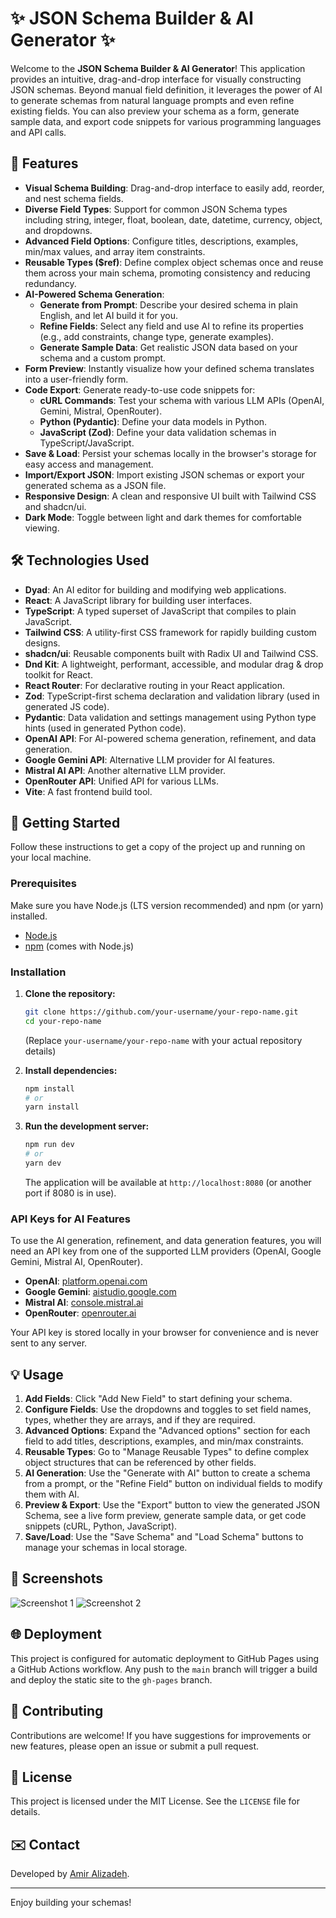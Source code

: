 # ✨ JSON Schema Builder & AI Generator ✨

Welcome to the **JSON Schema Builder & AI Generator**! This application provides an intuitive, drag-and-drop interface for visually constructing JSON schemas. Beyond manual field definition, it leverages the power of AI to generate schemas from natural language prompts and even refine existing fields. You can also preview your schema as a form, generate sample data, and export code snippets for various programming languages and API calls.

## 🚀 Features

*   **Visual Schema Building**: Drag-and-drop interface to easily add, reorder, and nest schema fields.
*   **Diverse Field Types**: Support for common JSON Schema types including string, integer, float, boolean, date, datetime, currency, object, and dropdowns.
*   **Advanced Field Options**: Configure titles, descriptions, examples, min/max values, and array item constraints.
*   **Reusable Types ($ref)**: Define complex object schemas once and reuse them across your main schema, promoting consistency and reducing redundancy.
*   **AI-Powered Schema Generation**:
    *   **Generate from Prompt**: Describe your desired schema in plain English, and let AI build it for you.
    *   **Refine Fields**: Select any field and use AI to refine its properties (e.g., add constraints, change type, generate examples).
    *   **Generate Sample Data**: Get realistic JSON data based on your schema and a custom prompt.
*   **Form Preview**: Instantly visualize how your defined schema translates into a user-friendly form.
*   **Code Export**: Generate ready-to-use code snippets for:
    *   **cURL Commands**: Test your schema with various LLM APIs (OpenAI, Gemini, Mistral, OpenRouter).
    *   **Python (Pydantic)**: Define your data models in Python.
    *   **JavaScript (Zod)**: Define your data validation schemas in TypeScript/JavaScript.
*   **Save & Load**: Persist your schemas locally in the browser's storage for easy access and management.
*   **Import/Export JSON**: Import existing JSON schemas or export your generated schema as a JSON file.
*   **Responsive Design**: A clean and responsive UI built with Tailwind CSS and shadcn/ui.
*   **Dark Mode**: Toggle between light and dark themes for comfortable viewing.

## 🛠️ Technologies Used

*   **Dyad**: An AI editor for building and modifying web applications.
*   **React**: A JavaScript library for building user interfaces.
*   **TypeScript**: A typed superset of JavaScript that compiles to plain JavaScript.
*   **Tailwind CSS**: A utility-first CSS framework for rapidly building custom designs.
*   **shadcn/ui**: Reusable components built with Radix UI and Tailwind CSS.
*   **Dnd Kit**: A lightweight, performant, accessible, and modular drag & drop toolkit for React.
*   **React Router**: For declarative routing in your React application.
*   **Zod**: TypeScript-first schema declaration and validation library (used in generated JS code).
*   **Pydantic**: Data validation and settings management using Python type hints (used in generated Python code).
*   **OpenAI API**: For AI-powered schema generation, refinement, and data generation.
*   **Google Gemini API**: Alternative LLM provider for AI features.
*   **Mistral AI API**: Another alternative LLM provider.
*   **OpenRouter API**: Unified API for various LLMs.
*   **Vite**: A fast frontend build tool.

## 🚀 Getting Started

Follow these instructions to get a copy of the project up and running on your local machine.

### Prerequisites

Make sure you have Node.js (LTS version recommended) and npm (or yarn) installed.

*   [Node.js](https://nodejs.org/)
*   [npm](https://www.npmjs.com/) (comes with Node.js)

### Installation

1.  **Clone the repository:**
    ```bash
    git clone https://github.com/your-username/your-repo-name.git
    cd your-repo-name
    ```
    (Replace `your-username/your-repo-name` with your actual repository details)

2.  **Install dependencies:**
    ```bash
    npm install
    # or
    yarn install
    ```

3.  **Run the development server:**
    ```bash
    npm run dev
    # or
    yarn dev
    ```
    The application will be available at `http://localhost:8080` (or another port if 8080 is in use).

### API Keys for AI Features

To use the AI generation, refinement, and data generation features, you will need an API key from one of the supported LLM providers (OpenAI, Google Gemini, Mistral AI, OpenRouter).

*   **OpenAI**: [platform.openai.com](https://platform.openai.com/)
*   **Google Gemini**: [aistudio.google.com](https://aistudio.google.com/)
*   **Mistral AI**: [console.mistral.ai](https://console.mistral.ai/)
*   **OpenRouter**: [openrouter.ai](https://openrouter.ai/)

Your API key is stored locally in your browser for convenience and is never sent to any server.

## 💡 Usage

1.  **Add Fields**: Click "Add New Field" to start defining your schema.
2.  **Configure Fields**: Use the dropdowns and toggles to set field names, types, whether they are arrays, and if they are required.
3.  **Advanced Options**: Expand the "Advanced options" section for each field to add titles, descriptions, examples, and min/max constraints.
4.  **Reusable Types**: Go to "Manage Reusable Types" to define complex object structures that can be referenced by other fields.
5.  **AI Generation**: Use the "Generate with AI" button to create a schema from a prompt, or the "Refine Field" button on individual fields to modify them with AI.
6.  **Preview & Export**: Use the "Export" button to view the generated JSON Schema, see a live form preview, generate sample data, or get code snippets (cURL, Python, JavaScript).
7.  **Save/Load**: Use the "Save Schema" and "Load Schema" buttons to manage your schemas in local storage.

## 📸 Screenshots

![Screenshot 1](assets/screenshot1.png)
![Screenshot 2](assets/screenshot2.png)

## 🌐 Deployment

This project is configured for automatic deployment to GitHub Pages using a GitHub Actions workflow. Any push to the `main` branch will trigger a build and deploy the static site to the `gh-pages` branch.

## 🤝 Contributing

Contributions are welcome! If you have suggestions for improvements or new features, please open an issue or submit a pull request.

## 📄 License

This project is licensed under the MIT License. See the `LICENSE` file for details.

## ✉️ Contact

Developed by [Amir Alizadeh](https://x.com/amirdev1997).

---
Enjoy building your schemas!